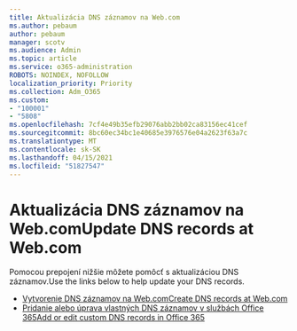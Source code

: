 ```yaml
---
title: Aktualizácia DNS záznamov na Web.com
ms.author: pebaum
author: pebaum
manager: scotv
ms.audience: Admin
ms.topic: article
ms.service: o365-administration
ROBOTS: NOINDEX, NOFOLLOW
localization_priority: Priority
ms.collection: Adm_O365
ms.custom:
- "100001"
- "5808"
ms.openlocfilehash: 7cf4e49b35efb29076abb2bb02ca83156ec41cef
ms.sourcegitcommit: 8bc60ec34bc1e40685e3976576e04a2623f63a7c
ms.translationtype: MT
ms.contentlocale: sk-SK
ms.lasthandoff: 04/15/2021
ms.locfileid: "51827547"
---
```

# <a name="update-dns-records-at-webcom"></a><span data-ttu-id="b4a54-102">Aktualizácia DNS záznamov na Web.com</span><span class="sxs-lookup"><span data-stu-id="b4a54-102">Update DNS records at Web.com</span></span>

<span data-ttu-id="b4a54-103">Pomocou prepojení nižšie môžete pomôcť s aktualizáciou DNS záznamov.</span><span class="sxs-lookup"><span data-stu-id="b4a54-103">Use the links below to help update your DNS records.</span></span>

- [<span data-ttu-id="b4a54-104">Vytvorenie DNS záznamov na Web.com</span><span class="sxs-lookup"><span data-stu-id="b4a54-104">Create DNS records at Web.com</span></span>](https://docs.microsoft.com/microsoft-365/admin/dns/create-dns-records-at-web-com?view=o365-worldwide)
- [<span data-ttu-id="b4a54-105">Pridanie alebo úprava vlastných DNS záznamov v službách Office 365</span><span class="sxs-lookup"><span data-stu-id="b4a54-105">Add or edit custom DNS records in Office 365</span></span>](https://docs.microsoft.com/microsoft-365/admin/setup/add-domain#add-or-edit-custom-dns-records)